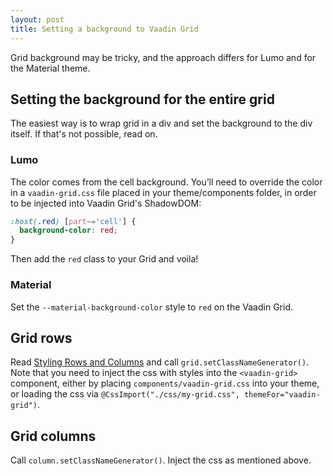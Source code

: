 ```yaml
---
layout: post
title: Setting a background to Vaadin Grid
---
```


Grid background may be tricky, and the approach differs for Lumo and for the Material
theme.

## Setting the background for the entire grid

The easiest way is to wrap grid in a div and set the background to the div itself.
If that's not possible, read on.

### Lumo

The color comes from the cell background. You’ll need to override
the color in a `vaadin-grid.css` file placed in your theme/components folder,
in order to be injected into Vaadin Grid's ShadowDOM:

```css
:host(.red) [part~='cell'] {
  background-color: red;
}
```

Then add the `red` class to your Grid and voila!

### Material

Set the `--material-background-color` style to `red` on the Vaadin Grid.

## Grid rows

Read [Styling Rows and Columns](https://vaadin.com/docs/latest/ds/components/grid/#styling-rows-and-columns)
and call `grid.setClassNameGenerator()`.
Note that you need to inject the css with styles into the `<vaadin-grid>` component,
either by placing `components/vaadin-grid.css` into your theme, or loading the css
via `@CssImport("./css/my-grid.css", themeFor="vaadin-grid")`.

## Grid columns

Call `column.setClassNameGenerator()`. Inject the css as mentioned above.

